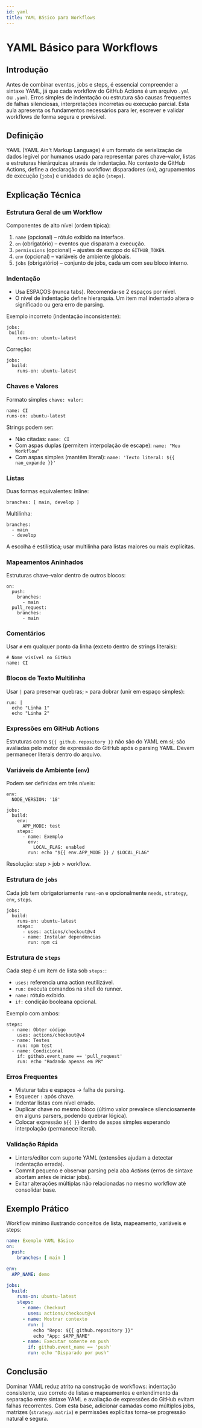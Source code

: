```yaml
---
id: yaml
title: YAML Básico para Workflows
---
```


# YAML Básico para Workflows

## Introdução
Antes de combinar eventos, jobs e steps, é essencial compreender a sintaxe YAML, já que cada workflow do GitHub Actions é um arquivo `.yml` ou `.yaml`. Erros simples de indentação ou estrutura são causas frequentes de falhas silenciosas, interpretações incorretas ou execução parcial. Esta aula apresenta os fundamentos necessários para ler, escrever e validar workflows de forma segura e previsível.

## Definição
YAML (YAML Ain't Markup Language) é um formato de serialização de dados legível por humanos usado para representar pares chave–valor, listas e estruturas hierárquicas através de indentação. No contexto de GitHub Actions, define a declaração do workflow: disparadores (`on`), agrupamentos de execução (`jobs`) e unidades de ação (`steps`).

## Explicação Técnica
### Estrutura Geral de um Workflow
Componentes de alto nível (ordem típica):
1. `name` (opcional) – rótulo exibido na interface.
2. `on` (obrigatório) – eventos que disparam a execução.
3. `permissions` (opcional) – ajustes de escopo do `GITHUB_TOKEN`.
4. `env` (opcional) – variáveis de ambiente globais.
5. `jobs` (obrigatório) – conjunto de jobs, cada um com seu bloco interno.

### Indentação
- Usa ESPAÇOS (nunca tabs). Recomenda-se 2 espaços por nível.
- O nível de indentação define hierarquia. Um item mal indentado altera o significado ou gera erro de parsing.

Exemplo incorreto (indentação inconsistente):
```
jobs:
 build:
    runs-on: ubuntu-latest
```
Correção:
```
jobs:
  build:
    runs-on: ubuntu-latest
```

### Chaves e Valores
Formato simples `chave: valor`:
```
name: CI
runs-on: ubuntu-latest
```
Strings podem ser:
- Não citadas: `name: CI`
- Com aspas duplas (permitem interpolação de escape): `name: "Meu Workflow"`
- Com aspas simples (mantêm literal): `name: 'Texto literal: ${{ nao_expande }}'`

### Listas
Duas formas equivalentes:
Inline:
```
branches: [ main, develop ]
```
Multilinha:
```
branches:
  - main
  - develop
```
A escolha é estilística; usar multilinha para listas maiores ou mais explícitas.

### Mapeamentos Aninhados
Estruturas chave–valor dentro de outros blocos:
```
on:
  push:
    branches:
      - main
  pull_request:
    branches:
      - main
```

### Comentários
Usar `#` em qualquer ponto da linha (exceto dentro de strings literais):
```
# Nome visível no GitHub
name: CI
```

### Blocos de Texto Multilinha
Usar `|` para preservar quebras; `>` para dobrar (unir em espaço simples):
```
run: |
  echo "Linha 1"
  echo "Linha 2"
```

### Expressões em GitHub Actions
Estruturas como `${{ github.repository }}` não são do YAML em si; são avaliadas pelo motor de expressão do GitHub após o parsing YAML. Devem permanecer literais dentro do arquivo.

### Variáveis de Ambiente (`env`)
Podem ser definidas em três níveis:
```
env:
  NODE_VERSION: '18'

jobs:
  build:
    env:
      APP_MODE: test
    steps:
      - name: Exemplo
        env:
          LOCAL_FLAG: enabled
        run: echo "${{ env.APP_MODE }} / $LOCAL_FLAG"
```
Resolução: step > job > workflow.

### Estrutura de `jobs`
Cada job tem obrigatoriamente `runs-on` e opcionalmente `needs`, `strategy`, `env`, `steps`.
```
jobs:
  build:
    runs-on: ubuntu-latest
    steps:
      - uses: actions/checkout@v4
      - name: Instalar dependências
        run: npm ci
```

### Estrutura de `steps`
Cada step é um item de lista sob `steps:`:
- `uses:` referencia uma action reutilizável.
- `run:` executa comandos na shell do runner.
- `name:` rótulo exibido.
- `if:` condição booleana opcional.

Exemplo com ambos:
```
steps:
  - name: Obter código
    uses: actions/checkout@v4
  - name: Testes
    run: npm test
  - name: Condicional
    if: github.event_name == 'pull_request'
    run: echo "Rodando apenas em PR"
```

### Erros Frequentes
- Misturar tabs e espaços → falha de parsing.
- Esquecer `:` após chave.
- Indentar listas com nível errado.
- Duplicar chave no mesmo bloco (último valor prevalece silenciosamente em alguns parsers, podendo quebrar lógica).
- Colocar expressão `${{ }}` dentro de aspas simples esperando interpolação (permanece literal).

### Validação Rápida
- Linters/editor com suporte YAML (extensões ajudam a detectar indentação errada).
- Commit pequeno e observar parsing pela aba *Actions* (erros de sintaxe abortam antes de iniciar jobs).
- Evitar alterações múltiplas não relacionadas no mesmo workflow até consolidar base.

## Exemplo Prático
Workflow mínimo ilustrando conceitos de lista, mapeamento, variáveis e steps:
```yaml
name: Exemplo YAML Básico
on:
  push:
    branches: [ main ]

env:
  APP_NAME: demo

jobs:
  build:
    runs-on: ubuntu-latest
    steps:
      - name: Checkout
        uses: actions/checkout@v4
      - name: Mostrar contexto
        run: |
          echo "Repo: ${{ github.repository }}"
          echo "App: $APP_NAME"
      - name: Executar somente em push
        if: github.event_name == 'push'
        run: echo "Disparado por push"
```

## Conclusão
Dominar YAML reduz atrito na construção de workflows: indentação consistente, uso correto de listas e mapeamentos e entendimento da separação entre sintaxe YAML e avaliação de expressões do GitHub evitam falhas recorrentes. Com esta base, adicionar camadas como múltiplos jobs, matrizes (`strategy.matrix`) e permissões explícitas torna-se progressão natural e segura.
